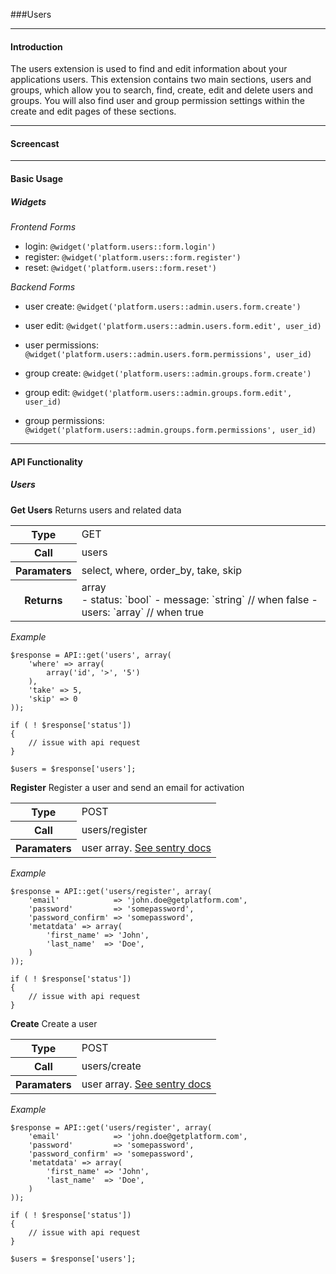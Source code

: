 ###Users

----------

#### Introduction

The users extension is used to find and edit information about your applications users.  This extension contains two main sections, users and groups, which allow you to search, find, create, edit and delete users and groups.  You will also find user and group permission settings within the create and edit pages of these sections.

----------

#### Screencast

----------

#### Basic Usage

##### Widgets

*Frontend Forms*
- login:    `@widget('platform.users::form.login')`
- register: `@widget('platform.users::form.register')`
- reset:    `@widget('platform.users::form.reset')`

*Backend Forms*
- user create:       `@widget('platform.users::admin.users.form.create')`
- user edit:         `@widget('platform.users::admin.users.form.edit', user_id)`
- user permissions:  `@widget('platform.users::admin.users.form.permissions', user_id)`

- group create:       `@widget('platform.users::admin.groups.form.create')`
- group edit:         `@widget('platform.users::admin.groups.form.edit', user_id)`
- group permissions:  `@widget('platform.users::admin.groups.form.permissions', user_id)`

----------

#### API Functionality

##### Users

**Get Users**
Returns users and related data

<table>
	<tr>
		<th>Type</th>
		<td>GET</td>
	</tr>
	<tr>
		<th>Call</th>
		<td>users</td>
	</tr>
	<tr>
		<th>Paramaters</th>
		<td>select, where, order_by, take, skip</td>
	</tr>
	<tr>
		<th>Returns</th>
		<td>array<br>
			- status: `bool`
			- message: `string` // when false
			- users: `array` // when true
		</td>
	</tr>
</table>

*Example*
	
	$response = API::get('users', array(
		'where' => array(
			array('id', '>', '5')
		),
		'take' => 5,
		'skip' => 0
	));

	if ( ! $response['status'])
	{
		// issue with api request
	}

	$users = $response['users'];


**Register**
Register a user and send an email for activation

<table>
	<tr>
		<th>Type</th>
		<td>POST</td>
	</tr>
	<tr>
		<th>Call</th>
		<td>users/register</td>
	</tr>
	<tr>
		<th>Paramaters</th>
		<td>user array. <a href="#">See sentry docs</a></td>
	</tr>
</table>

*Example*
	
	$response = API::get('users/register', array(
		'email'            => 'john.doe@getplatform.com',
		'password'         => 'somepassword',
		'password_confirm' => 'somepassword',
		'metatdata' => array(
			'first_name' => 'John',
			'last_name'  => 'Doe',
		)
	));

	if ( ! $response['status'])
	{
		// issue with api request
	}


**Create**
Create a user

<table>
	<tr>
		<th>Type</th>
		<td>POST</td>
	</tr>
	<tr>
		<th>Call</th>
		<td>users/create</td>
	</tr>
	<tr>
		<th>Paramaters</th>
		<td>user array. <a href="#">See sentry docs</a></td>
	</tr>
</table>

*Example*
	
	$response = API::get('users/register', array(
		'email'            => 'john.doe@getplatform.com',
		'password'         => 'somepassword',
		'password_confirm' => 'somepassword',
		'metatdata' => array(
			'first_name' => 'John',
			'last_name'  => 'Doe',
		)
	));

	if ( ! $response['status'])
	{
		// issue with api request
	}

	$users = $response['users'];
